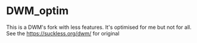 # DWM_optim
This is a DWM's fork with less features. It's optimised for me but not for all. See the https://suckless.org/dwm/ for original
